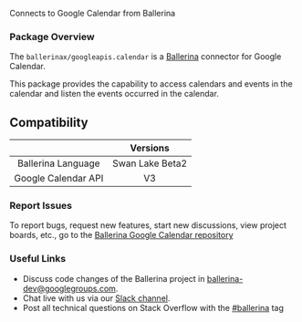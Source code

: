 Connects to Google Calendar from Ballerina

### Package Overview
The `ballerinax/googleapis.calendar` is a [Ballerina](https://ballerina.io/) connector for Google Calendar.

This package provides the capability to access calendars and events in the calendar and listen the events occurred in the calendar. 

## Compatibility
|                             |            Versions      |
|:---------------------------:|:------------------------:|
| Ballerina Language          |     Swan Lake Beta2      |
| Google Calendar API         |             V3           |

### Report Issues
To report bugs, request new features, start new discussions, view project boards, etc., go to the [Ballerina Google Calendar repository](https://github.com/ballerina-platform/module-ballerinax-googleapis.calendar)

### Useful Links
- Discuss code changes of the Ballerina project in [ballerina-dev@googlegroups.com](mailto:ballerina-dev@googlegroups.com).
- Chat live with us via our [Slack channel](https://ballerina.io/community/slack/).
- Post all technical questions on Stack Overflow with the [#ballerina](https://stackoverflow.com/questions/tagged/ballerina) tag
